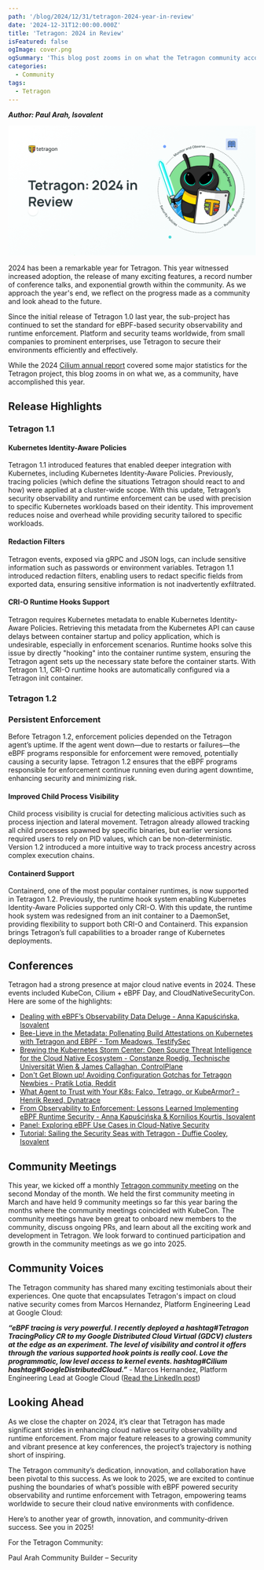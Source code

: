 ```yaml
---
path: '/blog/2024/12/31/tetragon-2024-year-in-review'
date: '2024-12-31T12:00:00.000Z'
title: 'Tetragon: 2024 in Review'
isFeatured: false
ogImage: cover.png
ogSummary: 'This blog post zooms in on what the Tetragon community accomplished in 2024'
categories:
  - Community
tags:
  - Tetragon
---
```


**_Author: Paul Arah, Isovalent_**

![](cover.png)

2024 has been a remarkable year for Tetragon. This year witnessed increased adoption, the release of many exciting features, a record number of conference talks, and exponential growth within the community. As we approach the year's end, we reflect on the progress made as a community and look ahead to the future.

Since the initial release of Tetragon 1.0 last year, the sub-project has continued to set the standard for eBPF-based security observability and runtime enforcement. Platform and security teams worldwide, from small companies to prominent enterprises, use Tetragon to secure their environments efficiently and effectively.

While the 2024 [Cilium annual report](https://github.com/cilium/cilium.io/blob/main/Annual-Reports/Cilium_Annual_Report_2024.pdf) covered some major statistics for the Tetragon project, this blog zooms in on what we, as a community, have accomplished this year.

## Release Highlights

### Tetragon 1.1

#### Kubernetes Identity-Aware Policies

Tetragon 1.1 introduced features that enabled deeper integration with Kubernetes, including Kubernetes Identity-Aware Policies. Previously, tracing policies (which define the situations Tetragon should react to and how) were applied at a cluster-wide scope. With this update, Tetragon’s security observability and runtime enforcement can be used with precision to specific Kubernetes workloads based on their identity. This improvement reduces noise and overhead while providing security tailored to specific workloads.

#### Redaction Filters

Tetragon events, exposed via gRPC and JSON logs, can include sensitive information such as passwords or environment variables. Tetragon 1.1 introduced redaction filters, enabling users to redact specific fields from exported data, ensuring sensitive information is not inadvertently exfiltrated.

#### CRI-O Runtime Hooks Support

Tetragon requires Kubernetes metadata to enable Kubernetes Identity-Aware Policies. Retrieving this metadata from the Kubernetes API can cause delays between container startup and policy application, which is undesirable, especially in enforcement scenarios. Runtime hooks solve this issue by directly "hooking" into the container runtime system, ensuring the Tetragon agent sets up the necessary state before the container starts. With Tetragon 1.1, CRI-O runtime hooks are automatically configured via a Tetragon init container.

### Tetragon 1.2

### Persistent Enforcement

Before Tetragon 1.2, enforcement policies depended on the Tetragon agent’s uptime. If the agent went down—due to restarts or failures—the eBPF programs responsible for enforcement were removed, potentially causing a security lapse. Tetragon 1.2 ensures that the eBPF programs responsible for enforcement continue running even during agent downtime, enhancing security and minimizing risk.

#### Improved Child Process Visibility

Child process visibility is crucial for detecting malicious activities such as process injection and lateral movement. Tetragon already allowed tracking all child processes spawned by specific binaries, but earlier versions required users to rely on PID values, which can be non-deterministic. Version 1.2 introduced a more intuitive way to track process ancestry across complex execution chains.

#### Containerd Support

Containerd, one of the most popular container runtimes, is now supported in Tetragon 1.2. Previously, the runtime hook system enabling Kubernetes Identity-Aware Policies supported only CRI-O. With this update, the runtime hook system was redesigned from an init container to a DaemonSet, providing flexibility to support both CRI-O and Containerd. This expansion brings Tetragon’s full capabilities to a broader range of Kubernetes deployments.

## Conferences

Tetragon had a strong presence at major cloud native events in 2024. These events included KubeCon, Cilium + eBPF Day, and CloudNativeSecurityCon. Here are some of the highlights:

- [Dealing with eBPF’s Observability Data Deluge - Anna Kapuścińska, Isovalent](https://www.youtube.com/watch?v=yWB8n_e4N14)
- [Bee-Lieve in the Metadata: Pollenating Build Attestations on Kubernetes with Tetragon and EBPF - Tom Meadows, TestifySec](https://www.youtube.com/watch?v=ejkJiq7AMHs)
- [Brewing the Kubernetes Storm Center: Open Source Threat Intelligence for the Cloud Native Ecosystem - Constanze Roedig, Technische Universität Wien & James Callaghan, ControlPlane](https://www.youtube.com/watch?v=YDIW2CY8WPI)
- [Don't Get Blown up! Avoiding Configuration Gotchas for Tetragon Newbies - Pratik Lotia, Reddit](https://www.youtube.com/watch?v=YNDp7Id7Bbs)
- [What Agent to Trust with Your K8s: Falco, Tetrago, or KubeArmor? - Henrik Rexed, Dynatrace](https://www.youtube.com/watch?v=QKE8WMv-6qw)
- [From Observability to Enforcement: Lessons Learned Implementing eBPF Runtime Security - Anna Kapuścińska & Kornilios Kourtis, Isovalent](https://www.youtube.com/watch?v=Hw469I5GKmY)
- [Panel: Exploring eBPF Use Cases in Cloud-Native Security](https://www.youtube.com/watch?v=towNkbPMDjE)
- [Tutorial: Sailing the Security Seas with Tetragon - Duffie Cooley, Isovalent](https://www.youtube.com/watch?v=4ACOEB4PnQo)

## Community Meetings

This year, we kicked off a monthly [Tetragon community meeting](https://isogo.to/tetragon-meeting-notes) on the second Monday of the month. We held the first community meeting in March and have held 9 community meetings so far this year baring the months where the community meetings coincided with KubeCon. The community meetings have been great to onboard new members to the community, discuss ongoing PRs, and learn about all the exciting work and development in Tetragon.
We look forward to continued participation and growth in the community meetings as we go into 2025.

## Community Voices

The Tetragon community has shared many exciting testimonials about their experiences. One quote that encapsulates Tetragon's impact on cloud native security comes from Marcos Hernandez, Platform Engineering Lead at Google Cloud:

**_“eBPF tracing is very powerful. I recently deployed a hashtag#Tetragon TracingPolicy CR to my Google Distributed Cloud Virtual (GDCV) clusters at the edge as an experiment. The level of visibility and control it offers through the various supported hook points is really cool. Love the programmatic, low level access to kernel events. hashtag#Cilium hashtag#GoogleDistributedCloud.”_** - Marcos Hernandez, Platform Engineering Lead at Google Cloud ([Read the LinkedIn post](https://www.linkedin.com/posts/activity-7270097966017703936-mvrp/?utm_source=share&utm_medium=member_desktop))

## Looking Ahead

As we close the chapter on 2024, it’s clear that Tetragon has made significant strides in enhancing cloud native security observability and runtime enforcement. From major feature releases to a growing community and vibrant presence at key conferences, the project’s trajectory is nothing short of inspiring.

The Tetragon community’s dedication, innovation, and collaboration have been pivotal to this success. As we look to 2025, we are excited to continue pushing the boundaries of what’s possible with eBPF powered security observability and runtime enforcement with Tetragon, empowering teams worldwide to secure their cloud native environments with confidence.

Here’s to another year of growth, innovation, and community-driven success. See you in 2025!

For the Tetragon Community:

Paul Arah
Community Builder – Security
